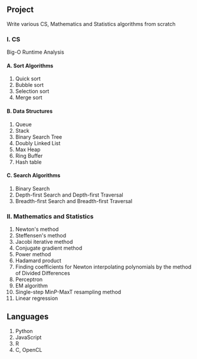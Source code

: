 ## Project

Write various CS, Mathematics and Statistics algorithms from scratch

### I. CS

Big-O Runtime Analysis

#### A. Sort Algorithms

1. Quick sort
1. Bubble sort
1. Selection sort
1. Merge sort

#### B. Data Structures

1. Queue
1. Stack
1. Binary Search Tree
1. Doubly Linked List
1. Max Heap
1. Ring Buffer
1. Hash table

#### C. Search Algorithms

1. Binary Search
1. Depth-first Search and Depth-first Traversal
1. Breadth-first Search and Breadth-first Traversal


### II. Mathematics and Statistics

1. Newton's method
2. Steffensen's method
3. Jacobi iterative method
4. Conjugate gradient method
5. Power method
6. Hadamard product
7. Finding coefficients for Newton interpolating polynomials by the method of Divided Differences
8. Perceptron
1. EM algorithm
2. Single-step MinP-MaxT resampling method
3. Linear regression

## Languages

1. Python
2. JavaScript
3. R
4. C, OpenCL
